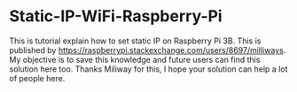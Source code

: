 # Static-IP-WiFi-Raspberry-Pi
This is tutorial explain how to set static IP on Raspberry Pi 3B. This is published by https://raspberrypi.stackexchange.com/users/8697/milliways. My objective is to save this knowledge and future users can find this solution here too. Thanks Miliway for this, I hope your solution can help a lot of people here.
